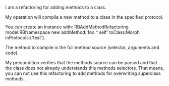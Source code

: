 I am a refactoring for adding methods to a class.My operation will compile a new method to a class in the specified protocol.You can create an instance with: RBAddMethodRefactoring model:RBNamespace new addMethod:'foo ^ self' toClass:Morph inProtocols:{'test'}.The method to compile is the full method source (selector, arguments and code).My precondition verifies that the methods source can be parsed and that the class does not already understands this methods selectors. That means, you can not use this refactoring to add methods for overwriting superclass methods.